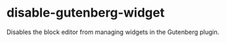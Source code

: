 # disable-gutenberg-widget
Disables the block editor from managing widgets in the Gutenberg plugin.
